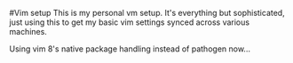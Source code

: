 #Vim setup
This is my personal vm setup. It's everything but sophisticated, just using this to get my basic  vim settings synced across various machines. 

Using vim 8's native package handling instead of pathogen now...

